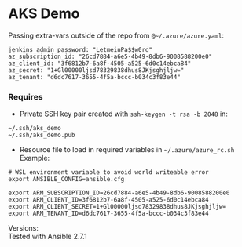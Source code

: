 # AKS Demo

Passing extra-vars outside of the repo from `@~/.azure/azure.yaml`:  
```
jenkins_admin_password: "LetmeinPa$$w0rd"
az_subscription_id: "26cd7884-a6e5-4b49-8db6-9008588200e0"
az_client_id: "3f6812b7-6a8f-4505-a525-6d0c14ebca84"
az_secret: "1+Gl00000ljsd78329838dhus8JKjsghjljw="
az_tenant: "d6dc7617-3655-4f5a-bccc-b034c3f83e44"
```

### Requires  

- Private SSH key pair created with `ssh-keygen -t rsa -b 2048` in:  
```
~/.ssh/aks_demo
~/.ssh/aks_demo.pub
```

- Resource file to load in required variables in `~/.azure/azure_rc.sh`   
Example:  
```
# WSL environment variable to avoid world writeable error
export ANSIBLE_CONFIG=ansible.cfg

export ARM_SUBSCRIPTION_ID=26cd7884-a6e5-4b49-8db6-9008588200e0
export ARM_CLIENT_ID=3f6812b7-6a8f-4505-a525-6d0c14ebca84
export ARM_CLIENT_SECRET=1+Gl00000ljsd78329838dhus8JKjsghjljw=
export ARM_TENANT_ID=d6dc7617-3655-4f5a-bccc-b034c3f83e44
```

Versions:  
Tested with Ansible 2.7.1